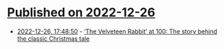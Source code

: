 # [Published on 2022-12-26](index.md)

* [2022-12-26, 17:48:50](https://news.ycombinator.com/item?id=34139921) - [‘The Velveteen Rabbit’ at 100: The story behind the classic Christmas tale](https://www.washingtonpost.com/books/2022/12/22/velveteen-rabbit-anniversary/)
